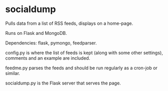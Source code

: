 socialdump
==========

Pulls data from a list of RSS feeds, displays on a home-page.

Runs on Flask and MongoDB.

Dependencies: flask, pymongo, feedparser.

config.py is where the list of feeds is kept (along with some other settings), comments and an example are included.

feedme.py parses the feeds and should be run regularly as a cron-job or similar.

socialdump.py is the Flask server that serves the page.
